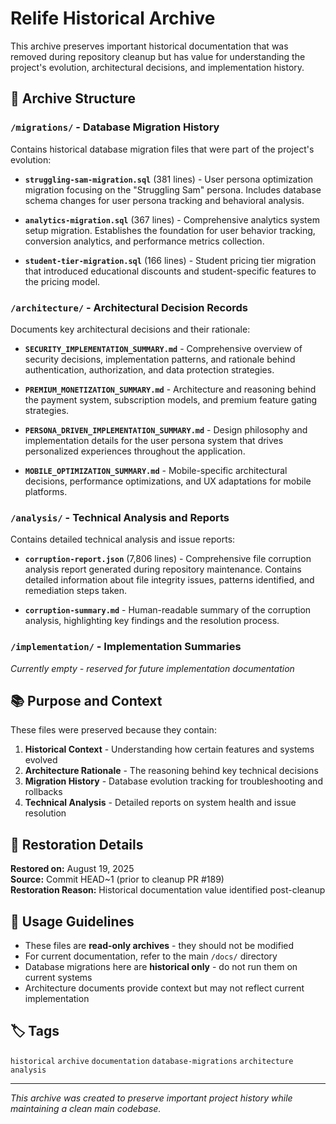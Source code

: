 # Relife Historical Archive

This archive preserves important historical documentation that was removed during repository cleanup but has value for understanding the project's evolution, architectural decisions, and implementation history.

## 📁 Archive Structure

### `/migrations/` - Database Migration History
Contains historical database migration files that were part of the project's evolution:

- **`struggling-sam-migration.sql`** (381 lines) - User persona optimization migration focusing on the "Struggling Sam" persona. Includes database schema changes for user persona tracking and behavioral analysis.

- **`analytics-migration.sql`** (367 lines) - Comprehensive analytics system setup migration. Establishes the foundation for user behavior tracking, conversion analytics, and performance metrics collection.

- **`student-tier-migration.sql`** (166 lines) - Student pricing tier migration that introduced educational discounts and student-specific features to the pricing model.

### `/architecture/` - Architectural Decision Records
Documents key architectural decisions and their rationale:

- **`SECURITY_IMPLEMENTATION_SUMMARY.md`** - Comprehensive overview of security decisions, implementation patterns, and rationale behind authentication, authorization, and data protection strategies.

- **`PREMIUM_MONETIZATION_SUMMARY.md`** - Architecture and reasoning behind the payment system, subscription models, and premium feature gating strategies.

- **`PERSONA_DRIVEN_IMPLEMENTATION_SUMMARY.md`** - Design philosophy and implementation details for the user persona system that drives personalized experiences throughout the application.

- **`MOBILE_OPTIMIZATION_SUMMARY.md`** - Mobile-specific architectural decisions, performance optimizations, and UX adaptations for mobile platforms.

### `/analysis/` - Technical Analysis and Reports
Contains detailed technical analysis and issue reports:

- **`corruption-report.json`** (7,806 lines) - Comprehensive file corruption analysis report generated during repository maintenance. Contains detailed information about file integrity issues, patterns identified, and remediation steps taken.

- **`corruption-summary.md`** - Human-readable summary of the corruption analysis, highlighting key findings and the resolution process.

### `/implementation/` - Implementation Summaries
*Currently empty - reserved for future implementation documentation*

## 📚 Purpose and Context

These files were preserved because they contain:

1. **Historical Context** - Understanding how certain features and systems evolved
2. **Architecture Rationale** - The reasoning behind key technical decisions
3. **Migration History** - Database evolution tracking for troubleshooting and rollbacks
4. **Technical Analysis** - Detailed reports on system health and issue resolution

## 🔄 Restoration Details

**Restored on:** August 19, 2025  
**Source:** Commit HEAD~1 (prior to cleanup PR #189)  
**Restoration Reason:** Historical documentation value identified post-cleanup

## 🚀 Usage Guidelines

- These files are **read-only archives** - they should not be modified
- For current documentation, refer to the main `/docs/` directory
- Database migrations here are **historical only** - do not run them on current systems
- Architecture documents provide context but may not reflect current implementation

## 🏷️ Tags
`historical` `archive` `documentation` `database-migrations` `architecture` `analysis`

---

*This archive was created to preserve important project history while maintaining a clean main codebase.*